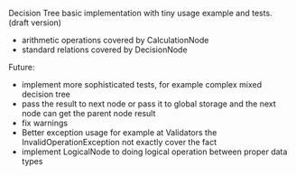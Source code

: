 Decision Tree basic implementation with tiny usage example and tests. 
(draft version)
- arithmetic operations covered by CalculationNode
- standard relations covered by DecisionNode
  
Future:
- implement more sophisticated tests, for example complex mixed decision tree
- pass the result to next node or pass it to global storage and the next node can get the parent node result
- fix warnings
- Better exception usage for example at Validators the InvalidOperationException not exactly cover the fact
- implement LogicalNode to doing logical operation between proper data types 

